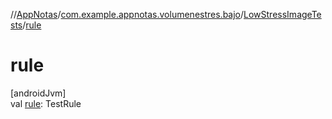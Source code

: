//[AppNotas](../../../index.md)/[com.example.appnotas.volumenestres.bajo](../index.md)/[LowStressImageTests](index.md)/[rule](rule.md)

# rule

[androidJvm]\
val [rule](rule.md): TestRule
